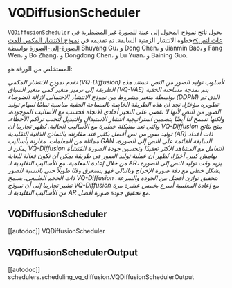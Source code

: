 # VQDiffusionScheduler

`VQDiffusionScheduler` يحول ناتج نموذج المحول إلى عينة للصورة غير المضطربة في خطوة الانتشار الزمنية السابقة. تم تقديمه في [نموذج الانتشار المكمي للمتベعات لنص الصورة-إلى-الصورة](https://huggingface.co/papers/2111.14822) بواسطة Shuyang Gu، و Dong Chen، و Jianmin Bao، و Fang Wen، و Bo Zhang، و Dongdong Chen، و Lu Yuan، و Baining Guo.

المستخلص من الورقة هو:

*نقدم نموذج الانتشار المكمي (VQ-Diffusion) لأسلوب توليد الصور من النص. تستند هذه الطريقة إلى ترميز متغير كمي متغير السياق (VQ-VAE) يتم نمذجة مساحته الخفية بواسطة متغير مشروط من نموذج الانتشار الاحتمالي لإزالة الضوضاء (DDPM) الذي تم تطويره مؤخرًا. نجد أن هذه الطريقة الخاصة بالمساحة الخفية مناسبة تمامًا لمهام توليد الصور من النص لأنها لا تقضي على التحيز أحادي الاتجاه فحسب مع الأساليب الموجودة، ولكنها تسمح لنا أيضًا بتضمين استراتيجية انتشار الاستبدال والتبديل لتجنب تراكم الأخطاء، والتي تعد مشكلة خطيرة مع الأساليب الحالية. تُظهر تجاربنا أن VQ-Diffusion ينتج نتائج توليد صور من نص أفضل بكثير عند مقارنته بالنماذج الذاتية التقليدية (AR) ذات أعداد مماثلة من المعلمات. مقارنة بأساليب GAN السابقة القائمة على النص إلى الصورة، يمكن لـ VQ-Diffusion التعامل مع المشاهد الأكثر تعقيدًا وتحسين جودة الصورة المُنشأة بهامش كبير. أخيرًا، نُظهر أن عملية توليد الصور في طريقة يمكن أن تكون فعالة للغاية من خلال إعادة المعلمية. مع الأساليب التقليدية لـ AR، يزيد وقت توليد النص إلى الصورة بشكل خطي مع دقة صورة الإخراج وبالتالي فهو يستغرق وقتًا طويلاً حتى بالنسبة للصور ذات الحجم الطبيعي. يسمح VQ-Diffusion بتحقيق توازن أفضل بين الجودة والسرعة. تشير تجاربنا إلى أن نموذج VQ-Diffusion مع إعادة المعلمية أسرع بخمس عشرة مرة من الأساليب التقليدية لـ AR مع تحقيق جودة صورة أفضل.*

## VQDiffusionScheduler

[[autodoc]] VQDiffusionScheduler

## VQDiffusionSchedulerOutput

[[autodoc]] schedulers.scheduling_vq_diffusion.VQDiffusionSchedulerOutput